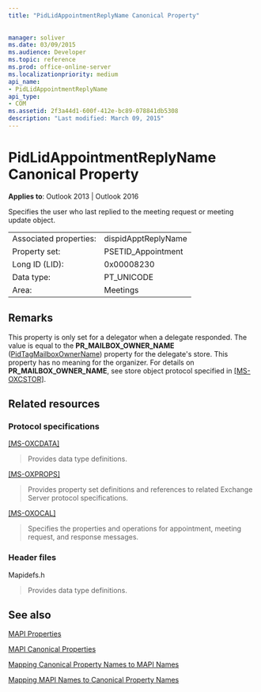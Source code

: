 ```yaml
---
title: "PidLidAppointmentReplyName Canonical Property"
 
 
manager: soliver
ms.date: 03/09/2015
ms.audience: Developer
ms.topic: reference
ms.prod: office-online-server
ms.localizationpriority: medium
api_name:
- PidLidAppointmentReplyName
api_type:
- COM
ms.assetid: 2f3a44d1-600f-412e-bc89-078841db5308
description: "Last modified: March 09, 2015"
---
```


# PidLidAppointmentReplyName Canonical Property

  
  
**Applies to**: Outlook 2013 | Outlook 2016 
  
Specifies the user who last replied to the meeting request or meeting update object.
  
|||
|:-----|:-----|
|Associated properties:  <br/> |dispidApptReplyName  <br/> |
|Property set:  <br/> |PSETID_Appointment  <br/> |
|Long ID (LID):  <br/> |0x00008230  <br/> |
|Data type:  <br/> |PT_UNICODE  <br/> |
|Area:  <br/> |Meetings  <br/> |
   
## Remarks

This property is only set for a delegator when a delegate responded. The value is equal to the **PR_MAILBOX_OWNER_NAME** ([PidTagMailboxOwnerName](pidtagmailboxownername-canonical-property.md)) property for the delegate's store. This property has no meaning for the organizer. For details on **PR_MAILBOX_OWNER_NAME**, see store object protocol specified in [[MS-OXCSTOR]](https://msdn.microsoft.com/library/d42ed1e0-3e77-4264-bd59-7afc583510e2%28Office.15%29.aspx).
  
## Related resources

### Protocol specifications

[[MS-OXCDATA]](https://msdn.microsoft.com/library/1afa0cd9-b1a0-4520-b623-bf15030af5d8%28Office.15%29.aspx)
  
> Provides data type definitions.
    
[[MS-OXPROPS]](https://msdn.microsoft.com/library/f6ab1613-aefe-447d-a49c-18217230b148%28Office.15%29.aspx)
  
> Provides property set definitions and references to related Exchange Server protocol specifications.
    
[[MS-OXOCAL]](https://msdn.microsoft.com/library/09861fde-c8e4-4028-9346-e7c214cfdba1%28Office.15%29.aspx)
  
> Specifies the properties and operations for appointment, meeting request, and response messages.
    
### Header files

Mapidefs.h
  
> Provides data type definitions.
    
## See also



[MAPI Properties](mapi-properties.md)
  
[MAPI Canonical Properties](mapi-canonical-properties.md)
  
[Mapping Canonical Property Names to MAPI Names](mapping-canonical-property-names-to-mapi-names.md)
  
[Mapping MAPI Names to Canonical Property Names](mapping-mapi-names-to-canonical-property-names.md)

